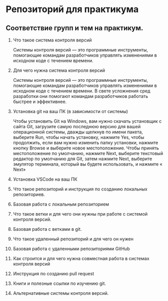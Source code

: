 # Репозиторий для практикума
## Соответствие групп и тем на практикум.

1. Что такое система контроля версий
    
    Системы контроля версий — это программные инструменты, помогающие командам разработчиков управлять изменениями в 
    исходном коде с течением времени.

2. Для чего нужна система контроля версий

    Системы контроля версий — это программные инструменты, помогающие командам разработчиков управлять изменениями в исходном коде с течением времени. В свете усложнения сред разработки они помогают командам разработчиков работать быстрее и эффективнее.

3. Установка git на ваш ПК (в зависимости от системы)

    Чтобы установить Git на Windows, вам нужно скачать установщик с сайта Git, загрузите самую последнюю версию для вашей операционной системы, дважды щелкнув по имени пакета, выберите Run, чтобы начать установку, нажмите Yes, чтобы продолжить, если вам нужно изменить папку установки, нажмите кнопку Browse и выберите новое местоположение. Чтобы принять местоположение по умолчанию, нажмите Next, выберите текстовый редактор по умолчанию для Git, затем нажмите Next, выберите эмулятор терминала, который вы будете использовать, и нажмите « Next»

4. Установка VSCode на ваш ПК
5. Что такое репозиторий и инструкция по созданию локальных репозиториев.
6. Базовая работа с локальным репозиторием
7. Что такое ветки и для чего они нужны при работе с системой контроля версий.
8. Базовая работа с ветками в git.
9. Что такое удаленный репозиторий и для чего он нужен
10. Базовая работа с удаленными репозиториями GitHub
11. Как строится и для чего нужна совместная работа в системах контроля версий
12. Инструкция по созданию pull request
13. Книги и полезные ссылки по изучению git.
14. Альтернативные системы контроля версий.
